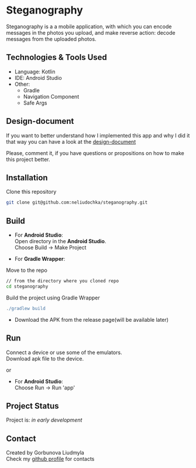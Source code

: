 # Steganography


Steganography is a a mobile application, with which you can encode messages in the photos you upload, and make reverse action: decode messages from the uploaded photos.  

## Technologies & Tools Used
- Language: Kotlin
- IDE: Android Studio
- Other:
    - Gradle
    - Navigation Component
    - Safe Args

## Design-document

If you want to better understand how I implemented this app and why I did it that way you can have a look at the [design-document](https://docs.google.com/document/d/1boz8hnBvcrz6r4gv8XxXGOcFe4431YeGaSOtZqkQkpQ/edit?usp=sharing)  
  
Please, comment it, if you have questions or propositions on how to make this project better.  


## Installation

Clone this repository
```bash
git clone git@github.com:neliudochka/steganography.git
```

## Build

- For **Android Studio**:  
Open directory in the **Android Studio**.  
Choose Build -> Make Project  

- For **Gradle Wrapper**:  

Move to the repo
```bash
// from the directory where you cloned repo  
cd steganography  
```
  
Build the project using Gradle Wrapper  
 ```gradle
./gradlew build
``` 

- Download the APK from the release page(will be available later)

## Run
Connect a device or use some of the emulators.  
Download apk file to the device.
  
  or
  
- For **Android Studio**:  
Choose Run -> Run 'app'
  

## Project Status
Project is: _in early development_

## Contact
Created by Gorbunova Liudmyla  
Check my [github profile](https://github.com/neliudochka) for contacts  